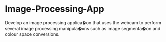 # Image-Processing-App

Develop an image processing applica�on that uses the webcam to perform several image processing manipula�ons such as image segmenta�on and colour space
conversions.
